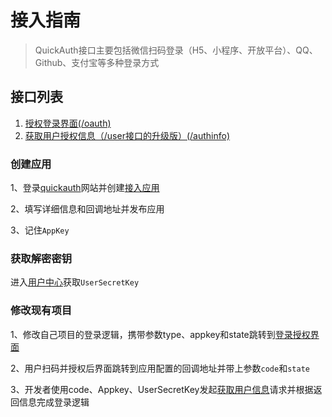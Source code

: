 # 接入指南

> QuickAuth接口主要包括微信扫码登录（H5、小程序、开放平台）、QQ、Github、支付宝等多种登录方式

## 接口列表

1. [授权登录界面(/oauth)](/guide/oauth)
2. [获取用户授权信息（/user接口的升级版）(/authinfo)](/guide/authinfo)

### 创建应用

1、登录[quickauth](https://qauth.cn)网站并创建[接入应用](https://qauth.cn/app)

2、填写详细信息和回调地址并发布应用

3、记住`AppKey`

### 获取解密密钥

进入[用户中心](https://qauth.cn/config/secret)获取`UserSecretKey`

### 修改现有项目

1、修改自己项目的登录逻辑，携带参数type、appkey和state跳转到[登录授权界面](/guide/oauth)

2、用户扫码并授权后界面跳转到应用配置的回调地址并带上参数`code`和`state`

3、开发者使用code、Appkey、UserSecretKey发起[获取用户信息](/guide/authinfo)请求并根据返回信息完成登录逻辑
